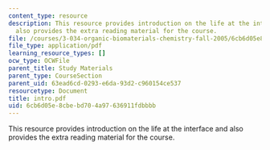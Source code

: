```yaml
---
content_type: resource
description: This resource provides introduction on the life at the interface and
  also provides the extra reading material for the course.
file: /courses/3-034-organic-biomaterials-chemistry-fall-2005/6cb6d05e8cbebd704a97636911fdbbbb_intro.pdf
file_type: application/pdf
learning_resource_types: []
ocw_type: OCWFile
parent_title: Study Materials
parent_type: CourseSection
parent_uid: 63ead6cd-0293-e6da-93d2-c960154ce537
resourcetype: Document
title: intro.pdf
uid: 6cb6d05e-8cbe-bd70-4a97-636911fdbbbb
---
```

This resource provides introduction on the life at the interface and also provides the extra reading material for the course.

